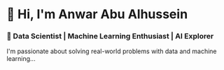 

# 👋 Hi, I'm Anwar Abu Alhussein

### 🚀 Data Scientist | Machine Learning Enthusiast | AI Explorer

I'm passionate about solving real-world problems with data and machine learning...

<!-- rest of the README -->
